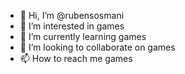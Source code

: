 - 👋 Hi, I’m @rubensosmani
- 👀 I’m interested in games
- 🌱 I’m currently learning games
- 💞️ I’m looking to collaborate on games
- 📫 How to reach me games

<!---
rubensosmani/rubensosmani is a ✨ special ✨ repository because its `README.md` (this file) appears on your GitHub profile.
You can click the Preview link to take a look at your changes.
--->
